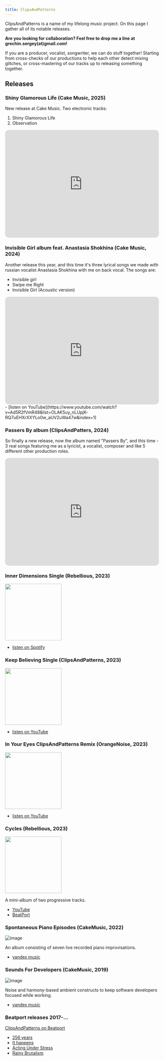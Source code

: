 ```yaml
---
title: ClipsAndPatterns
---
```


ClipsAndPatterns is a name of my lifelong music project. On this page I gather all of its notable releases.

**Are you looking for collaboration? Feel free to drop me a line at grechin.sergey(at)gmail.com!**

If you are a producer, vocalist, songwriter, we can do stuff together! Starting from cross-checks of our productions to help each other detect mixing glitches, or cross-mastering of our tracks up to releasing something together.

## Releases

### Shiny Glamorous Life (Cake Music, 2025)
New release at Cake Music. Two electronic tracks:

1. Shiny Glamorous Life
2. Observation

<iframe style="border-radius:12px" src="https://open.spotify.com/embed/album/0Hi9h6ZaB02k145gIFGxLo?utm_source=generator" width="100%" height="352" frameBorder="0" allowfullscreen="" allow="autoplay; clipboard-write; encrypted-media; fullscreen; picture-in-picture" loading="lazy"></iframe>

### Invisible Girl album feat. Anastasia Shokhina (Cake Music, 2024)

Another release this year, and this time it's three lyrical songs we made with russian vocalist Anastasia Shokhina with me on back vocal. The songs are:

* Invisible girl
* Swipe me Right
* Invisible Girl (Acoustic version)

<iframe style="border-radius:12px" src="https://open.spotify.com/embed/album/60wiorWfBWgyxw5CXgSoot?utm_source=generator" width="100%" height="352" frameBorder="0" allowfullscreen="" allow="autoplay; clipboard-write; encrypted-media; fullscreen; picture-in-picture" loading="lazy"></iframe>
- [listen on YouTube](https://www.youtube.com/watch?v=Ad5R2fVmR48&list=OLAK5uy_nLUpjK-RQ7uEHXrXXYLo0w_aUV2uWa47w&index=1)

### Passers By album (ClipsAndPatters, 2024)

So finally a new release, now the album named "Passers By", and this time - 3 real songs featuring me as a lyricist, a vocalist, composer and like 5 different other production roles.

<iframe style="border-radius:12px" src="https://open.spotify.com/embed/album/3Vgv1cL5Tzb41jnTW5X1Nw?utm_source=generator" width="100%" height="352" frameBorder="0" allowfullscreen="" allow="autoplay; clipboard-write; encrypted-media; fullscreen; picture-in-picture" loading="lazy"></iframe>

### Inner Dimensions Single (Rebellious, 2023)

<img src="https://i.scdn.co/image/ab67616d00001e029e2433a6823b7777c9449e67" width="185" />

- [listen on Spotify](https://open.spotify.com/track/0fJSta22pRINge6daR4FeC)


### Keep Believing Single (ClipsAndPatterns, 2023)

<img src="https://github.com/hq9000/hq9000/assets/21345604/61a2e133-4d20-4c5b-92af-54c79526d316" width="185" />

- [listen on YouTube](https://www.youtube.com/watch?v=Df_CqtSErUE&t=4s)

### In Your Eyes ClipsAndPatterns Remix (OrangeNoise, 2023)

<img src="https://github.com/hq9000/hq9000/assets/21345604/cfc569a2-5ddf-49bc-92ca-185bde544e24" width="185">

- [listen on YouTube](https://www.youtube.com/watch?v=oWmkmcaH8hI)


### Cycles (Rebellious, 2023)

<img src="https://user-images.githubusercontent.com/21345604/236631074-773aa36a-8040-4fe7-8c85-b77dae375ac2.png"  width="185">

A mini-album of two progressive tracks.

- [YouTube](https://www.youtube.com/watch?v=VeToogf4GWs)
- [BeatPort](https://www.beatport.com/release/cycles/4081673)

### Spontaneous Piano Episodes (CakeMusic, 2022)
![image](https://user-images.githubusercontent.com/21345604/151690638-78a1cac3-53e5-4bce-a143-db3b7e8dab55.png)

An album consisting of seven live recorded piano improvisations.

- [yandex music](https://music.yandex.ru/album/20300266)


### Sounds For Developers (CakeMusic, 2019)

![image](https://user-images.githubusercontent.com/21345604/151690761-e0ade6eb-c221-46ce-b4ec-6245a499846d.png)

Noise and harmony-based ambient constructs to keep software developers focused while working.

- [yandex music](https://music.yandex.ru/album/9097141)

### Beatport releases 2017-...

[ClipsAndPatterns on Beatport](https://www.beatport.com/artist/clipsandpatterns/625124)

- [256 years](https://www.beatport.com/track/256-years/14877582)
- [It happens](https://www.beatport.com/track/it-happens/15976171)
- [Acting Under Stress](https://www.beatport.com/track/acting-under-stress/15910852)
- [Rainy Brutalism](https://www.beatport.com/track/rainy-brutalism/13563515)
